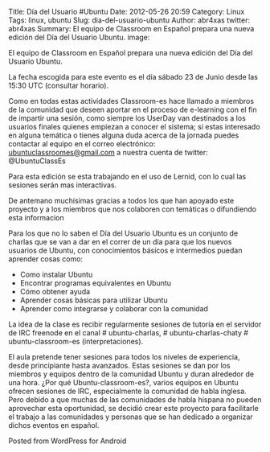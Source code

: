 Title: Día del Usuario #Ubuntu
Date: 2012-05-26 20:59
Category: Linux
Tags: linux, ubuntu
Slug: dia-del-usuario-ubuntu
Author: abr4xas
twitter: abr4xas
Summary: El equipo de Classroom en Español prepara una nueva edición del Día del Usuario Ubuntu. 
image: 

El equipo de Classroom en Español prepara una nueva edición del Día del
Usuario Ubuntu.

La fecha escogida para este evento es el día sábado 23 de Junio desde
las 15:30 UTC (consultar horario).


Como en todas estas actividades Classroom-es hace llamado a miembros de
la comunidad que deseen aportar en el proceso de e-learning con el fin
de impartir una sesión, como siempre los UserDay van destinados a los
usuarios finales quienes empiezan a conocer el sistema; si estas
interesado en alguna temática o tienes alguna duda acerca de la jornada
puedes contactar al equipo en el correo electrónico:
ubuntuclassroomes@gmail.com a nuestra cuenta de twitter: @UbuntuClassEs

Para esta edición se esta trabajando en el uso de Lernid, con lo cual
las sesiones serán mas interactivas.

De antemano muchísimas gracias a todos los que han apoyado este proyecto
y a los miembros que nos colaboren con temáticas o difundiendo esta
informacion

Para los que no lo saben el Día del Usuario Ubuntu es un conjunto de
charlas que se van a dar en el correr de un día para que los nuevos
usuarios de Ubuntu, con conocimientos básicos e intermedios puedan
aprender cosas como:

- Como instalar Ubuntu  
- Encontrar programas equivalentes en Ubuntu  
- Cómo obtener ayuda  
- Aprender cosas básicas para utilizar Ubuntu  
- Aprender como integrarse y colaborar con la comunidad

La idea de la clase es recibir regularmente sesiones de tutoría en el
servidor de IRC freenode en el canal \# ubuntu-charlas, \#
ubuntu-charlas-chaty \# ubuntu-classroom-es (interpretaciones).

El aula pretende tener sesiones para todos los niveles de experiencia,
desde principiante hasta avanzados. Estas sesiones se dan por los
miembros y equipos dentro de la comunidad Ubuntu y duran alrededor de
una hora. ¿Por qué Ubuntu-classroom-es?, varios equipos en Ubuntu
ofrecen sesiones de IRC, especialmente la comunidad de habla inglesa.
Pero debido a que muchas de las comunidades de habla hispana no pueden
aprovechar esta oportunidad, se decidió crear este proyecto para
facilitarle el trabajo a las comunidades y personas que se han dedicado
a organizar dichos eventos en español.

<span class="post_sig">Posted from WordPress for Android</span>
